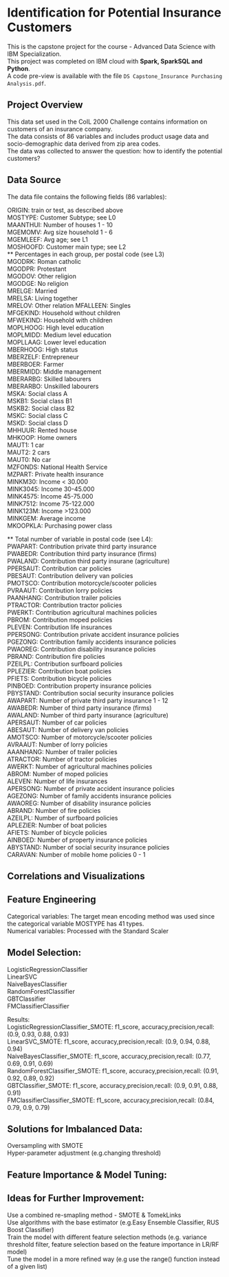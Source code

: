 # Identification for Potential Insurance Customers
This is the capstone project for the course - Advanced Data Science with IBM Specialization.<br>
This project was completed on IBM cloud with **Spark, SparkSQL and Python**.<br>
A code pre-view is available with the file `DS Capstone_Insurance Purchasing Analysis.pdf`.<br>

## Project Overview
This data set used in the CoIL 2000 Challenge contains information on customers of an insurance company. <br>
The data consists of 86 variables and includes product usage data and socio-demographic data derived from zip area codes. <br>
The data was collected to answer the question: how to identify the potential customers?<br>

## Data Source
The data file contains the following fields (86 varlables):<br>

ORIGIN: train or test, as described above<br>
MOSTYPE: Customer Subtype; see L0<br>
MAANTHUI: Number of houses 1 - 10<br>
MGEMOMV: Avg size household 1 - 6<br>
MGEMLEEF: Avg age; see L1<br>
MOSHOOFD: Customer main type; see L2<br>
** Percentages in each group, per postal code (see L3)<br>
MGODRK: Roman catholic<br>
MGODPR: Protestant <br>
MGODOV: Other religion<br>
MGODGE: No religion<br>
MRELGE: Married<br>
MRELSA: Living together<br>
MRELOV: Other relation
MFALLEEN: Singles<br>
MFGEKIND: Household without children<br>
MFWEKIND: Household with children<br>
MOPLHOOG: High level education<br>
MOPLMIDD: Medium level education<br>
MOPLLAAG: Lower level education<br>
MBERHOOG: High status<br>
MBERZELF: Entrepreneur<br>
MBERBOER: Farmer<br>
MBERMIDD: Middle management<br>
MBERARBG: Skilled labourers<br>
MBERARBO: Unskilled labourers<br>
MSKA: Social class A<br>
MSKB1: Social class B1<br>
MSKB2: Social class B2<br>
MSKC: Social class C<br>
MSKD: Social class D<br>
MHHUUR: Rented house<br>
MHKOOP: Home owners<br>
MAUT1: 1 car<br>
MAUT2: 2 cars<br>
MAUT0: No car<br>
MZFONDS: National Health Service<br>
MZPART: Private health insurance<br>
MINKM30: Income < 30.000<br>
MINK3045: Income 30-45.000<br>
MINK4575: Income 45-75.000<br>
MINK7512: Income 75-122.000<br>
MINK123M: Income >123.000<br>
MINKGEM: Average income<br>
MKOOPKLA: Purchasing power class<br>

** Total number of variable in postal code (see L4):<br>
PWAPART: Contribution private third party insurance<br>
PWABEDR: Contribution third party insurance (firms) <br>
PWALAND: Contribution third party insurane (agriculture)<br>
PPERSAUT: Contribution car policies<br>
PBESAUT: Contribution delivery van policies<br>
PMOTSCO: Contribution motorcycle/scooter policies<br>
PVRAAUT: Contribution lorry policies<br>
PAANHANG: Contribution trailer policies<br>
PTRACTOR: Contribution tractor policies<br>
PWERKT: Contribution agricultural machines policies<br>
PBROM: Contribution moped policies<br>
PLEVEN: Contribution life insurances<br>
PPERSONG: Contribution private accident insurance policies<br>
PGEZONG: Contribution family accidents insurance policies<br>
PWAOREG: Contribution disability insurance policies<br>
PBRAND: Contribution fire policies<br>
PZEILPL: Contribution surfboard policies<br>
PPLEZIER: Contribution boat policies<br>
PFIETS: Contribution bicycle policies<br>
PINBOED: Contribution property insurance policies<br>
PBYSTAND: Contribution social security insurance policies<br>
AWAPART: Number of private third party insurance 1 - 12<br>
AWABEDR: Number of third party insurance (firms) <br>
AWALAND: Number of third party insurance (agriculture)<br>
APERSAUT: Number of car policies<br>
ABESAUT: Number of delivery van policies<br>
AMOTSCO: Number of motorcycle/scooter policies<br>
AVRAAUT: Number of lorry policies<br>
AAANHANG: Number of trailer policies<br>
ATRACTOR: Number of tractor policies<br>
AWERKT: Number of agricultural machines policies<br>
ABROM: Number of moped policies<br>
ALEVEN: Number of life insurances<br>
APERSONG: Number of private accident insurance policies<br>
AGEZONG: Number of family accidents insurance policies<br>
AWAOREG: Number of disability insurance policies<br>
ABRAND: Number of fire policies<br>
AZEILPL: Number of surfboard policies<br>
APLEZIER: Number of boat policies<br>
AFIETS: Number of bicycle policies<br>
AINBOED: Number of property insurance policies<br>
ABYSTAND: Number of social security insurance policies<br>
CARAVAN: Number of mobile home policies 0 - 1<br>

## Correlations and Visualizations<br>

## Feature Engineering<br>
Categorical variables: The target mean encoding method was used since the categorical variable MOSTYPE has 41 types.<br>
Numerical variables: Processed with the Standard Scaler<br>

## Model Selection:<br>
LogisticRegressionClassifier<br>
LinearSVC<br>
NaiveBayesClassifier<br>
RandomForestClassifier<br>
GBTClassifier<br>
FMClassifierClassifier<br>

Results:<br>
LogisticRegressionClassifier_SMOTE: f1_score, accuracy,precision,recall: (0.9, 0.93, 0.88, 0.93)<br>
LinearSVC_SMOTE: f1_score, accuracy,precision,recall: (0.9, 0.94, 0.88, 0.94)<br>
NaiveBayesClassifier_SMOTE: f1_score, accuracy,precision,recall:  (0.77, 0.69, 0.91, 0.69)<br>
RandomForestClassifier_SMOTE: f1_score, accuracy,precision,recall:  (0.91, 0.92, 0.89, 0.92)<br>
GBTClassifier_SMOTE: f1_score, accuracy,precision,recall: (0.9, 0.91, 0.88, 0.91)<br>
FMClassifierClassifier_SMOTE: f1_score, accuracy,precision,recall:  (0.84, 0.79, 0.9, 0.79)<br>

## Solutions for Imbalanced Data:<br>
Oversampling with SMOTE<br>
Hyper-parameter adjustment (e.g.changing threshold)<br>

## Feature Importance & Model Tuning: <br>


## Ideas for Further Improvement:<br>
Use a combined re-smapling method - SMOTE & TomekLinks<br>
Use algorithms with the base estimator (e.g.Easy Ensemble Classifier, RUS Boost Classifier)<br>
Train the model with different feature selection methods (e.g. variance threshold filter, feature selection based on the feature importance in LR/RF model)<br>
Tune the model in a more refined way (e.g use the range() function instead of a given list)

